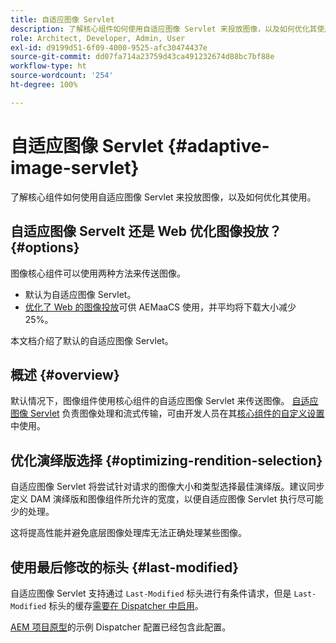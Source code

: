 ```yaml
---
title: 自适应图像 Servlet
description: 了解核心组件如何使用自适应图像 Servlet 来投放图像，以及如何优化其使用。
role: Architect, Developer, Admin, User
exl-id: d9199d51-6f09-4000-9525-afc30474437e
source-git-commit: dd07fa714a23759d43ca491232674d88bc7bf88e
workflow-type: ht
source-wordcount: '254'
ht-degree: 100%

---
```


# 自适应图像 Servlet {#adaptive-image-servlet}

了解核心组件如何使用自适应图像 Servlet 来投放图像，以及如何优化其使用。

## 自适应图像 Servelt 还是 Web 优化图像投放？ {#options}

图像核心组件可以使用两种方法来传送图像。

* 默认为自适应图像 Servlet。
* [优化了 Web 的图像投放](/help/developing/web-optimized-image-delivery.md)可供 AEMaaCS 使用，并平均将下载大小减少 25%。

本文档介绍了默认的自适应图像 Servlet。

## 概述 {#overview}

默认情况下，图像组件使用核心组件的自适应图像 Servlet 来传送图像。 [自适应图像 Servlet](https://github.com/adobe/aem-core-wcm-components/wiki/The-Adaptive-Image-Servlet) 负责图像处理和流式传输，可由开发人员在其[核心组件的自定义设置](/help/developing/customizing.md)中使用。

## 优化演绎版选择 {#optimizing-rendition-selection}

自适应图像 Servlet 将尝试针对请求的图像大小和类型选择最佳演绎版。建议同步定义 DAM 演绎版和图像组件所允许的宽度，以便自适应图像 Servlet 执行尽可能少的处理。

这将提高性能并避免底层图像处理库无法正确处理某些图像。

## 使用最后修改的标头 {#last-modified}

自适应图像 Servlet 支持通过 `Last-Modified` 标头进行有条件请求，但是 `Last-Modified` 标头的缓存[需要在 Dispatcher 中启用](https://experienceleague.adobe.com/docs/experience-manager-dispatcher/using/configuring/dispatcher-configuration.html?lang=zh-Hans#caching-http-response-headers)。

[AEM 项目原型](/help/developing/archetype/overview.md)的示例 Dispatcher 配置已经包含此配置。

